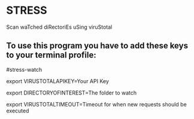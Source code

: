 # STRESS
Scan waTched diRectoriEs uSing viruStotal

## To use this program you have to add these keys to your terminal profile:

#stress-watch

export VIRUSTOTALAPIKEY=Your API Key

export DIRECTORYOFINTEREST=The folder to watch

export VIRUSTOTALTIMEOUT=Timeout for when new requests should be executed
